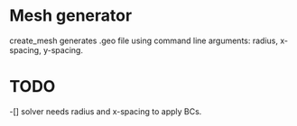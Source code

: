 # Mesh generator

create_mesh generates .geo file using command line arguments: radius, x-spacing, y-spacing.

# TODO
-[] solver needs radius and x-spacing to apply BCs.
